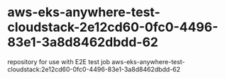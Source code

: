 # aws-eks-anywhere-test-cloudstack-2e12cd60-0fc0-4496-83e1-3a8d8462dbdd-62
repository for use with E2E test job aws-eks-anywhere-test-cloudstack:2e12cd60-0fc0-4496-83e1-3a8d8462dbdd-62
